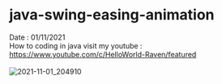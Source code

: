 # java-swing-easing-animation
Date : 01/11/2021<br/>
How to coding in java
visit my youtube : https://www.youtube.com/c/HelloWorld-Raven/featured
<br/><br/>
![2021-11-01_204910](https://user-images.githubusercontent.com/58245926/139689049-bce8f436-e5a3-4fc0-8284-7f1758c0a796.png)
